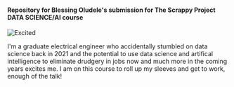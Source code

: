 #### Repository for Blessing Oludele's submission for The Scrappy Project DATA SCIENCE/AI course

![Excited](https://www.bing.com/ck/a?!&&p=e589817846a3ff5dJmltdHM9MTcxMjM2MTYwMCZpZ3VpZD0yNGVhMmZjMy0yNDExLTY4MDAtMWJlNC0zYmQ5MjU2NjY5OTEmaW5zaWQ9NTQ4NA&ptn=3&ver=2&hsh=3&fclid=24ea2fc3-2411-6800-1be4-3bd925666991&u=a1L2ltYWdlcy9zZWFyY2g_cT1naWYlMjB0aGF0JTIwcmVwcmVzZW50cyUyMHJlYWR5JTIwdG8lMjByb2xsJkZPUk09SVFGUkJBJmlkPTE4MzI4Q0I2MDU1N0Q4REVFQUE0ODFDMzFDMTYxNTg4NDMxM0I3MEY&ntb=1.gif)

I'm a graduate electrical engineer who accidentally stumbled on data science back in 2021 and the potential to use data science and artifical intelligence to eliminate drudgery in jobs now and much more in the coming years excites me. I am on this course to roll up my sleeves and get to work, enough of the talk!
